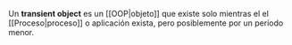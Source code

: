 Un **transient object** es un [[OOP|objeto]] que existe solo mientras el el [[Proceso|proceso]] o aplicación exista, pero posiblemente por un período menor.